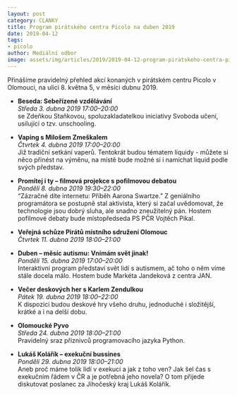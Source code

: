 ```yaml
---
layout: post
category: CLANKY
title: Program pirátského centra Picolo na duben 2019
date: 2019-04-12
tags: 
- picolo
author: Mediální odbor
image: assets/img/articles/2019/2019-04-12-program-piratskeho-centra-picolo-na-duben-2019.jpg  #751x422 pixelu
---
```

Přinášíme pravidelný přehled akcí konaných v pirátském centru Picolo v Olomouci, na ulici 8. května 5, v měsíci dubnu 2019.

* **Beseda: Sebeřízené vzdělávání**  
*Středa 3. dubna 2019 17:00–20:00*  
se Zdeňkou Staňkovou, spoluzakladatelkou iniciativy Svoboda učení, usilující o tzv. unschooling.

* **Vaping s Milošem Zmeškalem**  
*Čtvrtek 4. dubna 2019 17:00–20:00*  
Již tradiční setkání vaperů. Tentokrát budou tématem liquidy - můžete si něco přinést na výměnu, na místě bude možné si i namíchat liquid podle svých představ.

* **Promítej i ty – filmová projekce s pofilmovou debatou**  
*Pondělí 8. dubna 2019 19:30–22:00*  
“Zázračné díte internetu: Příběh Aarona Swartze.” Z geniálního programátora se postupně stal aktivista, který si začal uvědomovat, že technologie jsou dobrý sluha, ale snadno zneužitelný pán. Hostem pofilmové debaty bude místopředseda PS PČR Vojtěch Pikal.

* **Veřejná schůze Pirátů místního sdružení Olomouc**  
*Čtvrtek 11. dubna 2019 18:00–21:00*  

* **Duben – měsíc autismu: Vnímám svět jinak!**  
*Pondělí 15. dubna 2019 17:00–20:00*  
Interaktivní program představí svět lidí s autismem, ač toho o něm víme stále docela málo. Hostem bude Markéta Jandeková z centra JAN.

* **Večer deskových her s Karlem Zendulkou**  
*Pátek 19. dubna 2019 18:00–22:00*  
K dispozici budou deskové hry všeho druhu, jednoduché i složitější, krátké a i na delší dobu.

* **Olomoucké Pyvo**  
*Středa 24. dubna 2019 18:00–21:00*  
Pravidelný sraz příznivců programovacího jazyka Python.

* **Lukáš Kolářík – exekuční bussines**  
*Pondělí 29. dubna 2019 18:00–21:00*  
Aneb proč máme tolik lidí v exekuci a jak z toho ven? Jak šel čas s exekučním řádem v ČR a je potřebná jeho novela? O tom přijede diskutovat poslanec za Jihočeský kraj Lukáš Kolářík.